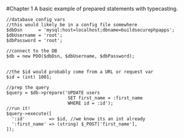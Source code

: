 #Chapter 1
A basic example of prepared statements with typecasting.

	//database config vars
	//this would likely be in a config file somewhere
	$dbDsn      = 'mysql:host=localhost;dbname=buildsecurephpapps';
	$dbUsername = 'root';
	$dbPassword = 'root';

	//connect to the DB
	$db = new PDO($dbDsn, $dbUsername, $dbPassword);


	//the $id would probably come from a URL or request var
	$id = (int) 1001;

	//prep the query
	$query = $db->prepare('UPDATE users
	                       SET first_name = :first_name
	                       WHERE id = :id');
	//run it!
	$query->execute([
	  ':id'         => $id, //we know its an int already
	  ':first_name' => (string) $_POST['first_name'],
	]);